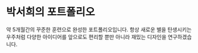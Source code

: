 <h1>박서희의 포트폴리오</h1>
약 5개월간의 꾸준한 훈련으로 완성한 포트폴리오입니다.
항상 새로운 별을 탄생시키는 우주처럼 다양한 아이디어를
앞으로도 편리할 뿐만 아니라 재밌는 디자인을 연구하겠습니다.

